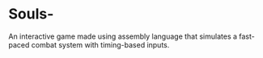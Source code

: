 # Souls-
An interactive game made using assembly language that simulates a fast-paced combat system with timing-based inputs.
